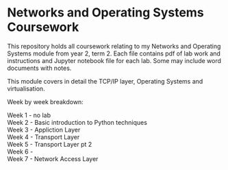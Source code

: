 # Networks and Operating Systems Coursework

This repository holds all coursework relating to my Networks and Operating Systems module from year 2, term 2. Each file contains pdf of lab work and instructions and Jupyter notebook file for each lab. Some may include word documents with notes.

This module covers in detail the TCP/IP layer, Operating Systems and virtualisation.

Week by week breakdown:

Week 1 - no lab </br>
Week 2 - Basic introduction to Python techniques </br>
Week 3 - Appliction Layer </br>
Week 4 - Transport Layer </br>
Week 5 - Transport Layer pt 2     </br>
Week 6 -         </br>
Week 7 - Network Access Layer </br>
